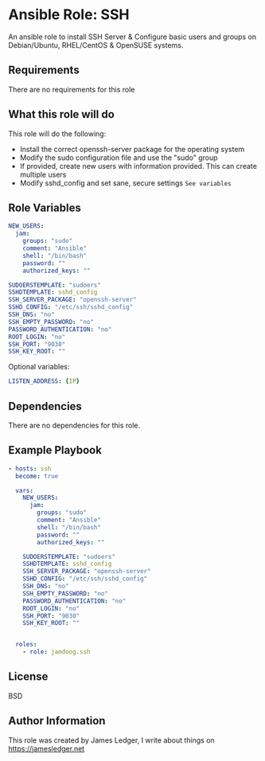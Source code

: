 Ansible Role: SSH
=========

An ansible role to install SSH Server & Configure basic users and groups on Debian/Ubuntu, RHEL/CentOS & OpenSUSE systems. 

Requirements
------------

There are no requirements for this role

What this role will do
----------------------

This role will do the following:

- Install the correct openssh-server package for the operating system
- Modify the sudo configuration file and use the "sudo" group
- If provided, create new users with information provided. This can create multiple users
- Modify sshd_config and set sane, secure settings `See variables`


Role Variables
--------------

```yml
NEW_USERS:
  jam:
    groups: "sudo"
    comment: "Ansible"
    shell: "/bin/bash"
    password: ""
    authorized_keys: ""

SUDOERSTEMPLATE: "sudoers"
SSHDTEMPLATE: sshd_config
SSH_SERVER_PACKAGE: "openssh-server"
SSHD_CONFIG: "/etc/ssh/sshd_config"
SSH_DNS: "no"
SSH_EMPTY_PASSWORD: "no"
PASSWORD_AUTHENTICATION: "no"
ROOT_LOGIN: "no"
SSH_PORT: "9030"
SSH_KEY_ROOT: ""
```

Optional variables:

```yml
LISTEN_ADDRESS: {IP}
```

Dependencies
------------

There are no dependencies for this role.

Example Playbook
----------------

```yml
- hosts: ssh
  become: true

  vars:
    NEW_USERS:
      jam:
        groups: "sudo"
        comment: "Ansible"
        shell: "/bin/bash"
        password: ""
        authorized_keys: ""

    SUDOERSTEMPLATE: "sudoers"
    SSHDTEMPLATE: sshd_config
    SSH_SERVER_PACKAGE: "openssh-server"
    SSHD_CONFIG: "/etc/ssh/sshd_config"
    SSH_DNS: "no"
    SSH_EMPTY_PASSWORD: "no"
    PASSWORD_AUTHENTICATION: "no"
    ROOT_LOGIN: "no"
    SSH_PORT: "9030"
    SSH_KEY_ROOT: ""


  roles:
    - role: jamdoog.ssh
```

License
-------

BSD

Author Information
------------------

This role was created by James Ledger, I write about things on https://jamesledger.net
